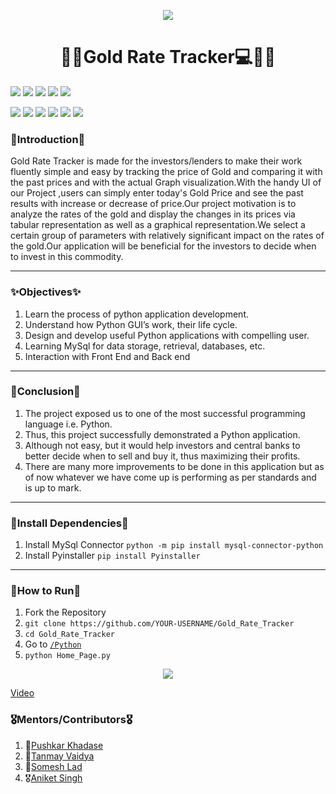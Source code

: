 <p align=center>
<img  src="https://github.com/aniketsingh98571/Web_Development/blob/master/Gold%20Rate%20Tracker.png"></p>
<!-----Heading---->
<h1 align=center><strong>👨‍💻Gold Rate Tracker💻👩‍💻</strong></h1>
<!----Tech Stack---->
<p>
<img src="https://img.shields.io/badge/Python-Fast-red">
<img src="https://img.shields.io/badge/MySql-Database-blue">
<img src="https://img.shields.io/badge/Tkinter-GUI-orange"> 
<img src="https://img.shields.io/badge/Runpy-File%20Execution-yellow"> 
<img src="https://img.shields.io/badge/Pyinstaller-.exe%20converter-green"> 
</p>
  <!---Collaboration and Issue Tracking-->
<p> 
  <img src="https://img.shields.io/github/license/aniketsingh98571/Gold_Rate_Tracker?style=for-the-badge">   
  <img src="https://img.shields.io/github/languages/count/aniketsingh98571/Gold_Rate_Tracker?style=for-the-badge">  
  <img src="https://img.shields.io/github/languages/top/aniketsingh98571/Gold_Rate_Tracker?style=for-the-badge"> 
  <img src="https://img.shields.io/github/contributors/aniketsingh98571/Gold_Rate_Tracker?style=for-the-badge"> 
  <img src="https://img.shields.io/bitbucket/issues/aniketsingh98571/Gold_Rate_Tracker?style=for-the-badge"> 
  <img src="https://img.shields.io/bitbucket/pr-raw/aniketsingh98571/Gold_Rate_Tracker?style=for-the-badge"> 
</p>
</p>

<!---Introduction-->
###  🥇Introduction🥇
Gold Rate Tracker is made for the investors/lenders to make their work fluently simple and easy by  tracking the price of Gold and comparing it with the past prices and with the actual Graph visualization.With the handy UI of our Project ,users can simply enter today's Gold Price and see the past results with increase or decrease of price.Our project motivation is to analyze the rates of the gold and display the changes in its prices via tabular representation as well as a graphical representation.We select a certain group of parameters with relatively significant impact on the rates of the gold.Our application will be beneficial for the investors to decide when to invest in this commodity.


---
   ### ✨Objectives✨
   1. Learn the process of python application development.
   2. Understand how Python GUI’s work, their life cycle.
   3.   Design and develop useful Python applications with compelling user.
   4. Learning MySql for data storage, retrieval, databases, etc.
   5. Interaction with Front End and Back end
   ---
  ### 🎇Conclusion🎇
  1.   The project exposed us to one of the most successful programming language i.e. Python.
  2.    Thus, this project successfully demonstrated a Python application.
  3. Although not easy, but it would help investors and central banks to better decide when to sell and buy it, thus maximizing their profits.
  4. There are many more improvements to be done in this application but as of now whatever we have come up is performing as per standards and is up to mark.
  ---
  ### 🥇Install Dependencies🥇
  1. Install MySql Connector
       `python -m pip install mysql-connector-python`
2.  Install Pyinstaller
       `pip install Pyinstaller`
  ---
   ### 🏅How to Run🏅
  1. Fork the Repository
  2.  `git clone https://github.com/YOUR-USERNAME/Gold_Rate_Tracker`
  3. `cd Gold_Rate_Tracker`
  4. Go to  [`/Python`](https://github.com/aniketsingh98571/Gold_Rate_Tracker/tree/main/Python)
  5. `python Home_Page.py`
  
  <p align=center><img src="https://github.com/aniketsingh98571/Web_Development/blob/master/Project%20Gif.gif"></p>
  
 
  [Video](https://drive.google.com/file/d/1n1K6oms9PRhulMNI18MqMuSZhhtbFrcJ/view?usp=sharing)

  
   ### 🎖Mentors/Contributors🎖
   1. 🥇[Pushkar Khadase](https://github.com/pushkarkhadase)
   2. 🏅[Tanmay Vaidya](https://github.com/Tanmay4669)
   3. 🥈[Somesh Lad](https://github.com/SomeshLad)
   4. 🎖[Aniket Singh](https://github.com/aniketsingh98571)
  
   
